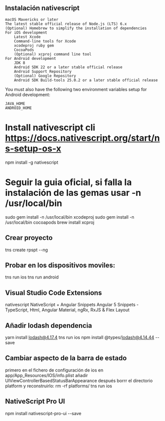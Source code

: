 ## Instalación nativescript


    macOS Mavericks or later
    The latest stable official release of Node.js (LTS) 6.x
    (Optional) Homebrew to simplify the installation of dependencies
    For iOS development
        Latest Xcode
        Command-line tools for Xcode
        xcodeproj ruby gem
        CocoaPods
        (Optional) xcproj command line tool
    For Android development
        JDK 8
        Android SDK 22 or a later stable official release
        Android Support Repository
        (Optional) Google Repository
        Android SDK Build-tools 25.0.2 or a later stable official release

You must also have the following two environment variables setup for Android development:

    JAVA_HOME
    ANDROID_HOME


# Install nativescript cli https://docs.nativescript.org/start/ns-setup-os-x
npm install -g nativescript
# Seguir la guia oficial, si falla la instalación de las gemas usar -n /usr/local/bin
sudo gem install -n /usr/local/bin xcodeproj
sudo gem install -n /usr/local/bin cocoapods
brew install xcproj
## Crear proyecto 
tns create rpspt --ng

## Probar en los dispositivos moviles:
tns run ios
tns run android

## Visual Studio Code Extensions
nativescript
NativeScript + Angular Snippets
Angular 5 Snippets - TypeScript, Html, Angular Material, ngRx, RxJS & Flex Layout

## Añadir lodash dependencia
yarn install lodash@4.17.4
tns run ios
npm install @types/lodash@4.14.44 --save

## Cambiar aspecto de la barra de estado
primero en el fichero de configuración de ios en app/App_Resources/IOS/info.plist añadir
	<key>UIViewControllerBasedStatusBarAppearance</key>
	<false/>
después borrr el directorio platform y reconstruirlo:
rm -rf platforms/
tns run ios

## NativeScript Pro UI
npm install nativescript-pro-ui --save